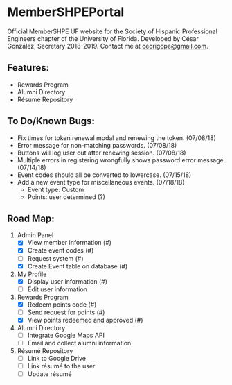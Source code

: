 # MemberSHPEPortal
Official MemberSHPE UF website for the Society of Hispanic Professional Engineers chapter of the University of Florida. Developed by César González, Secretary 2018-2019. Contact me at cecrigope@gmail.com.

## Features:
- Rewards Program
- Alumni Directory
- Résumé Repository

## To Do/Known Bugs:
- Fix times for token renewal modal and renewing the token. (07/08/18)
- Error message for non-matching passwords. (07/08/18)
- Buttons will log user out after renewing session. (07/08/18)
- Multiple errors in registering wrongfully shows password error message. (07/14/18)
- Event codes should all be converted to lowercase. (07/15/18)
- Add a new event type for miscellaneous events. (07/18/18)
    - Event type: Custom
    - Points: user determined (?)

## Road Map:
1. Admin Panel
    - [X] View member information (#)
    - [X] Create event codes (#)
    - [ ] Request system (#)
    - [X] Create Event table on database (#)
2. My Profile
    - [X] Display user information (#)
    - [ ] Edit user information
3. Rewards Program
    - [X] Redeem points code (#)
    - [ ] Send request for points (#)
    - [X] View points redeemed and approved (#)
4. Alumni Directory
    - [ ] Integrate Google Maps API
    - [ ] Email and collect alumni information
5. Résumé Repository
    - [ ] Link to Google Drive
    - [ ] Link résumé to the user
    - [ ] Update résumé
